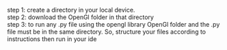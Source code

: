 <p>step 1: create a directory in your local device.<br>
step 2: download the OpenGl folder in that directory<br>
step 3: to run any .py file using the opengl library OpenGl folder and the .py file must be in the same directory. So, structure your files according to instructions then run in your ide</p>
